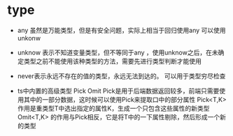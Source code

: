 # type

- any 虽然是万能类型，但是有安全问题，实际上相当于回归使用any 可以使用unkonw

- unknow 表示不知道变量类型，但不等同于any ，使用unknow之后，在未确定类型之前不能使用该种类型的方法，需要先进行类型判断才能使用

- never表示永远不存在的值的类型，永远无法到达的。
可以用于类型穷尽检查

- ts中内置的高级类型 Pick Omit
Pick是用于后端数据返回较多，前端只需要使用其中的一部分数据，这时候可以使用Pick来提取口中的部分属性
Pick<T,K> 作用是重类型T中选出指定的属性K，生成一个只包含这些属性的新类型
Omit<T,K> 的作用与Pick相反，它是将T中的一下属性剔除，然后形成一个新的类型
